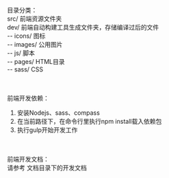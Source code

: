 目录分类：<br>
  src/ 前端资源文件夹 <br> 
  dev/ 前端自动构建工具生成文件夹，存储编译过后的文件 <br>
  -- icons/ 图标 <br>
  -- images/ 公用图片 <br>
  -- js/ 脚本 <br>
  -- pages/ HTML目录 <br>
  -- sass/ CSS <br><br><br>


前端开发依赖：<br>
1. 安装Nodejs、sass、compass <br>
2. 在当前路径下，在命令行里执行npm install载入依赖包 <br>
3. 执行gulp开始开发工作 <br><br><br>


前端开发文档：<br>
请参考 文档目录下的开发文档 <br>
